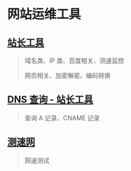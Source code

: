 # 网站运维工具

## [站长工具](http://tool.chinaz.com/)

> 域名类、IP 类、百度相关、测速监控
> 
> 网页相关、加密解密、编码转换

## [DNS 查询 - 站长工具](https://tool.chinaz.com/dns/)

> 查询 A 记录、CNAME 记录

## [测速网](https://www.speedtest.cn/)

> 网速测试
